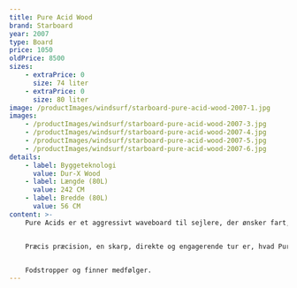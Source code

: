 ```yaml
---
title: Pure Acid Wood
brand: Starboard
year: 2007
type: Board
price: 1050
oldPrice: 8500
sizes:
    - extraPrice: 0
      size: 74 liter
    - extraPrice: 0
      size: 80 liter
image: /productImages/windsurf/starboard-pure-acid-wood-2007-1.jpg
images:
    - /productImages/windsurf/starboard-pure-acid-wood-2007-3.jpg
    - /productImages/windsurf/starboard-pure-acid-wood-2007-4.jpg
    - /productImages/windsurf/starboard-pure-acid-wood-2007-5.jpg
    - /productImages/windsurf/starboard-pure-acid-wood-2007-6.jpg
details:
    - label: Byggeteknologi
      value: Dur-X Wood
    - label: Længde (80L)
      value: 242 CM
    - label: Bredde (80L)
      value: 56 CM
content: >-
    Pure Acids er et aggressivt waveboard til sejlere, der ønsker fart, kraft og drive. De er bedømt som det hurtigste og bedste waveboard til den forfods drevne rytter. De blander aggression og hastighed med et naturligt carving-instinkt ved hjælp af en bølgeform, der integrerer en hurtig rocker line og det spiralformede vee-koncept. 


    Præcis præcision, en skarp, direkte og engagerende tur er, hvad Pure Acid leverer. Store bølger, onshore, sideshore - Pure Acids optræder under en lang række forhold, når vinden hyler. Ingen bølger? Pure Acids' blanding af hastighed og manøvredygtighed gør det til det ideelle crossover-bræt med høj vind.


    Fodstropper og finner medfølger.
---
```

